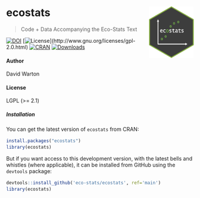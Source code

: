 # ecostats <img src="man/figures/ecostats_hex.png" align="right" width="120"/>

> Code + Data Accompanying the Eco-Stats Text

<!-- badges: start -->
<!-- [![ci](https://github.com/eco-stats/ecostats/workflows/ci/badge.svg)](https://github.com/eco-stats/ecostats/actions?query=workflow%3Aci) -->
[![DOI](https://img.shields.io/badge/DOI-10.1007/978%2D3.x-orange.svg)](https://doi.org/10.1007/978-3-030-88443-7)
[![License](http://img.shields.io/badge/license-LGPL%20(%3E=%202.1)-brightgreen.svg?style=flat)](http://www.gnu.org/licenses/gpl-2.0.html)
[![CRAN](http://www.r-pkg.org/badges/version/ecostats)](https://CRAN.R-project.org/package=ecostats) 
[![Downloads](http://cranlogs.r-pkg.org/badges/ecostats?color=brightgreen)](https://www.r-pkg.org/pkg/ecostats)
<!-- [![R-CMD-check](https://github.com/eco-stats/ecostats/actions/workflows/R-CMD-check.yaml/badge.svg)](https://github.com/eco-stats/ecostats/actions/workflows/R-CMD-check.yaml) 
[![Codecov test coverage](https://codecov.io/gh/eco-stats/ecostats/branch/ghactions/graph/badge.svg?token=95vH8l02ZK)](https://app.codecov.io/gh/eco-stats/ecostats?branch=master) -->
<!-- badges: end -->

#### Author

David Warton

#### License

LGPL (\>= 2.1)

##### Installation

You can get the latest version of `ecostats` from CRAN:

``` r
install.packages("ecostats")
library(ecostats)
```

But if you want access to this development version, with the latest bells and whistles (where applicable), it can be installed from GitHub using the `devtools` package:

``` r
devtools::install_github('eco-stats/ecostats', ref='main')
library(ecostats)
```
